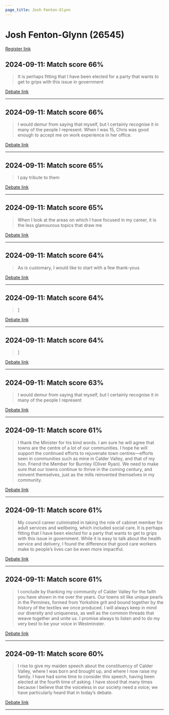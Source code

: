 ```yaml
---
page_title: Josh Fenton-Glynn
---
```


# Josh Fenton-Glynn  (26545)

[Register link](https://www.theyworkforyou.com/mp/26545/register)



## 2024-09-11: Match score 66%

>It is perhaps fitting that I have been elected for a party that wants to get to grips with this issue in government

[Debate link](https://www.theyworkforyou.com/debates/?id=2024-09-11b.875.1) 

---



## 2024-09-11: Match score 66%

>I would demur from saying that myself, but I certainly recognise it in many of the people I represent. When I was 15, Chris was good enough to accept me on work experience in her office.

[Debate link](https://www.theyworkforyou.com/debates/?id=2024-09-11b.872.1) 

---



## 2024-09-11: Match score 65%

>I pay tribute to them

[Debate link](https://www.theyworkforyou.com/debates/?id=2024-09-11b.872.1) 

---



## 2024-09-11: Match score 65%

>When I look at the areas on which I have focused in my career, it is the less glamourous topics that draw me

[Debate link](https://www.theyworkforyou.com/debates/?id=2024-09-11b.875.1) 

---



## 2024-09-11: Match score 64%

>As is customary, I would like to start with a few thank-yous

[Debate link](https://www.theyworkforyou.com/debates/?id=2024-09-11b.872.1) 

---



## 2024-09-11: Match score 64%

>]

[Debate link](https://www.theyworkforyou.com/debates/?id=2024-09-11b.872.1) 

---



## 2024-09-11: Match score 64%

>]

[Debate link](https://www.theyworkforyou.com/debates/?id=2024-09-11b.872.1) 

---



## 2024-09-11: Match score 63%

>I would demur from saying that myself, but I certainly recognise it in many of the people I represent

[Debate link](https://www.theyworkforyou.com/debates/?id=2024-09-11b.872.1) 

---



## 2024-09-11: Match score 61%

>I thank the Minister for his kind words. I am sure he will agree that towns are the centre of a lot of our communities. I hope he will support the continued efforts to rejuvenate town centres—efforts seen in communities such as mine in Calder Valley, and that of my hon. Friend the Member for Burnley (Oliver Ryan). We need to make sure that our towns continue to thrive in the coming century, and reinvent themselves, just as the mills reinvented themselves in my community.

[Debate link](https://www.theyworkforyou.com/debates/?id=2024-09-11b.918.0) 

---



## 2024-09-11: Match score 61%

>My council career culminated in taking the role of cabinet member for adult services and wellbeing, which included social care. It is perhaps fitting that I have been elected for a party that wants to get to grips with this issue in government. While it is easy to talk about the health service and delivery, I found the difference that good care workers make to people’s lives can be even more impactful.

[Debate link](https://www.theyworkforyou.com/debates/?id=2024-09-11b.875.1) 

---



## 2024-09-11: Match score 61%

>I conclude by thanking my community of Calder Valley for the faith you have shown in me over the years. Our towns sit like unique pearls in the Pennines, formed from Yorkshire grit and bound together by the history of the textiles we once produced. I will always keep in mind our diversity and uniqueness, as well as the common threads that weave together and unite us. I promise always to listen and to do my very best to be your voice in Westminster.

[Debate link](https://www.theyworkforyou.com/debates/?id=2024-09-11b.875.1) 

---



## 2024-09-11: Match score 60%

>I rise to give my maiden speech about the constituency of Calder Valley, where I was born and brought up, and where I now raise my family. I have had some time to consider this speech, having been elected at the fourth   time of asking. I have stood that many times because I believe that the voiceless in our society need a voice; we have particularly heard that in today’s debate.

[Debate link](https://www.theyworkforyou.com/debates/?id=2024-09-11b.872.1) 

---

